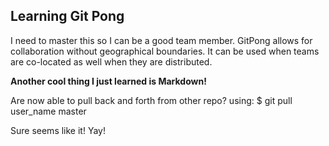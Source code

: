 ## Learning Git Pong
I need to master this so I can be a good team member. GitPong allows for collaboration without geographical boundaries. It can be used when teams are co-located as well when they are distributed.

**Another cool thing I just learned is Markdown!**

Are now able to pull back and forth from other repo? using:
$ git pull user_name master

Sure seems like it! Yay! 
